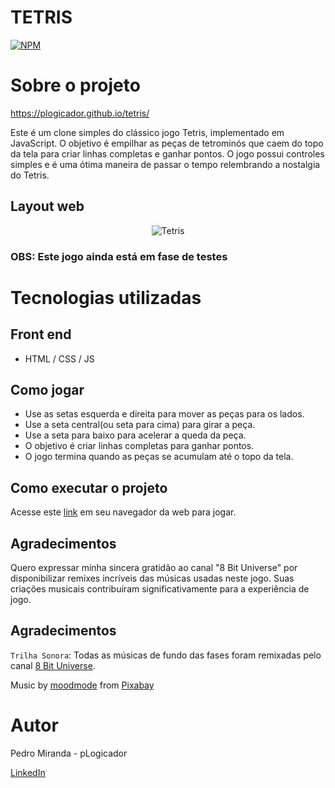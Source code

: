 # TETRIS
[![NPM](https://img.shields.io/npm/l/react)](https://github.com/pLogicador/tetris/blob/main/LICENSE) 

# Sobre o projeto
https://plogicador.github.io/tetris/

Este é um clone simples do clássico jogo Tetris, implementado em JavaScript. O objetivo é empilhar as peças de tetrominós que caem do topo da tela para criar linhas completas e ganhar pontos. 
O jogo possui controles simples e é uma ótima maneira de passar o tempo relembrando a nostalgia do Tetris.


## Layout web
<div align="center">
  <img src="https://github.com/pLogicador/TETRIS/assets/113561981/a4245ba4-cd89-41fe-91ce-2b4f2050bc5f" alt="Tetris">
</div>

###  OBS: Este jogo ainda está em fase de testes


# Tecnologias utilizadas
## Front end
- HTML / CSS / JS

## Como jogar
* Use as setas esquerda e direita para mover as peças para os lados.
* Use a seta central(ou seta para cima) para girar a peça.
* Use a seta para baixo para acelerar a queda da peça.
* O objetivo é criar linhas completas para ganhar pontos.
* O jogo termina quando as peças se acumulam até o topo da tela.
  
## Como executar o projeto
Acesse este [link](https://plogicador.github.io/tetris/) em seu navegador da web para jogar.

## Agradecimentos
Quero expressar minha sincera gratidão ao canal "8 Bit Universe" por disponibilizar remixes incríveis das músicas usadas neste jogo. Suas criações musicais contribuíram significativamente para a experiência de jogo.


## Agradecimentos

`Trilha Sonora`: Todas as músicas de fundo das fases foram remixadas pelo canal [8 Bit Universe](https://www.youtube.com/8bituniverse).

<div id="music-credits">
    Music by <a href="https://pixabay.com/pt/users/moodmode-33139253/?utm_source=link-attribution&utm_medium=referral&utm_campaign=music&utm_content=158814">moodmode</a> from <a href="https://pixabay.com/music//?utm_source=link-attribution&utm_medium=referral&utm_campaign=music&utm_content=158814">Pixabay</a>
</div>


# Autor

 Pedro Miranda - pLogicador

[LinkedIn](https://www.linkedin.com/in/pedroesm/)
